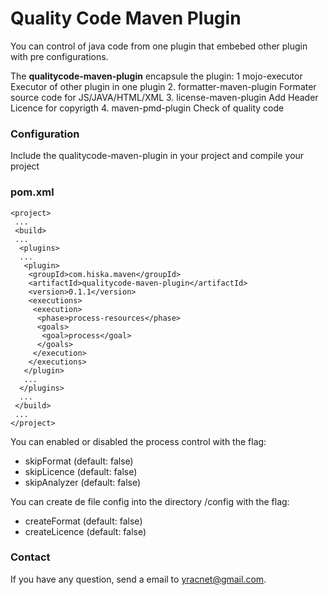 # Quality Code Maven Plugin

You can control of java code from one plugin that embebed other plugin with pre configurations.

The **qualitycode-maven-plugin** encapsule the plugin:
 1 mojo-executor
   Executor of other plugin in one plugin
 2. formatter-maven-plugin
   Formater source code for JS/JAVA/HTML/XML
 3. license-maven-plugin
   Add Header Licence for copyrigth 
 4. maven-pmd-plugin
   Check of quality code

### Configuration

Include the qualitycode-maven-plugin in your project and compile your project 
### pom.xml
```
<project>
 ...
 <build>
 ...
  <plugins>
  ...
   <plugin>
    <groupId>com.hiska.maven</groupId>
    <artifactId>qualitycode-maven-plugin</artifactId>
    <version>0.1.1</version>
    <executions>
     <execution>
      <phase>process-resources</phase>
      <goals>
       <goal>process</goal>       
      </goals>
     </execution>
    </executions>
   </plugin>
   ...
  </plugins>
  ...
 </build>
 ...
</project>
```
You can enabled or disabled the process control with the flag:
  * skipFormat   (default: false)
  * skipLicence  (default: false)
  * skipAnalyzer (default: false)

You can create de file config into the directory /config with the flag:
  * createFormat  (default: false)
  * createLicence (default: false)


### Contact

If you have any question, send a email to yracnet@gmail.com.
